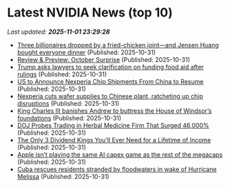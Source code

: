 # Latest NVIDIA News (top 10)
_Last updated: **2025-11-01 23:29:28**_

- [Three billionaires dropped by a fried-chicken joint—and Jensen Huang bought everyone dinner](https://biztoc.com/x/d78a7be7e758b05e) (Published: 2025-10-31)
- [Review & Preview: October Surprise](https://biztoc.com/x/b22a703ea22f3125) (Published: 2025-10-31)
- [Trump asks lawyers to seek clarification on funding food aid after rulings](https://biztoc.com/x/0749ed925a44afe1) (Published: 2025-10-31)
- [US to Announce Nexperia Chip Shipments From China to Resume](https://biztoc.com/x/43d902de6f71d4ae) (Published: 2025-10-31)
- [Nexperia cuts wafer supplies to Chinese plant, ratcheting up chip disruptions](https://biztoc.com/x/1d4999d2be156046) (Published: 2025-10-31)
- [King Charles III banishes Andrew to buttress the House of Windsor’s foundations](https://biztoc.com/x/21d7c0b01160e60e) (Published: 2025-10-31)
- [DOJ Probes Trading in Herbal Medicine Firm That Surged 46,000%](https://biztoc.com/x/630afdd2a80502d6) (Published: 2025-10-31)
- [The Only 3 Dividend Kings You’ll Ever Need for a Lifetime of Income](https://biztoc.com/x/66a25b7e61fbf199) (Published: 2025-10-31)
- [Apple isn’t playing the same AI capex game as the rest of the megacaps](https://freerepublic.com/focus/f-chat/4349904/posts) (Published: 2025-10-31)
- [Cuba rescues residents stranded by floodwaters in wake of Hurricane Melissa](https://biztoc.com/x/7d0880debcf62ca4) (Published: 2025-10-31)
